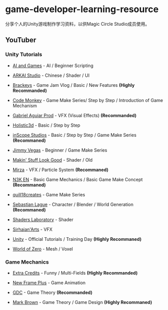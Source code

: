 # game-developer-learning-resource

分享个人的Unity游戏制作学习资料，以供Magic Circle Studio成员使用。

## YouTuber

### Unity Tutorials

* [AI and Games](https://www.youtube.com/user/tthompso/videos) - AI / Beginner Scripting

* [ARKAI Studio](https://www.youtube.com/channel/UCmrM5B48W_S8aDk6Dfmg8CA) - Chinese / Shader / UI

* [Brackeys](https://www.youtube.com/channel/UCYbK_tjZ2OrIZFBvU6CCMiA) - Game Jam Vlog / Basic / New Features **(Highly Recommanded)**

* [Code Monkey](https://www.youtube.com/channel/UCFK6NCbuCIVzA6Yj1G_ZqCg) -  Game Make Series/ Step by Step / Introduction of Game Mechanism

* [Gabriel Aguiar Prod](https://www.youtube.com/channel/UCtb1s859RTxx-RIgFs5ZVQA) - VFX (Visual Effects) **(Recommanded)**
  
* [Holistic3d](https://www.youtube.com/channel/UCp_SOgsRYdLfIEWLjM62ZJg/videos) - Basic / Step by Step

* [inScope Studios](https://www.youtube.com/channel/UCyVsCcTte38YC9CxJtw3hBQ) - Basic / Step by Step / Game Make Series **(Recommaned)**
  
* [Jimmy Vegas](https://www.youtube.com/channel/UCRMXHQ2rJ9_0CHS7mhL7erg) - Beginner / Game Make Series

* [Makin' Stuff Look Good](https://www.youtube.com/channel/UCEklP9iLcpExB8vp_fWQseg) - Shader / Old

* [Mirza](https://www.youtube.com/channel/UC5c5JgFyiFXKXCVRh2DsRJg) - VFX / Particle System **(Recommaned)**

* [N3K EN](https://www.youtube.com/channel/UCtQPCnbIB7SP_gM1Xtv8bDQ) - Basic Game Mechanics / Basic Game Make Concept **(Recommaned)**

* [quill18creates](https://www.youtube.com/channel/UCPXOQq7PWh5OdCwEO60Y8jQ) - Game Make Series 
  
* [Sebastian Lague](https://www.youtube.com/channel/UCmtyQOKKmrMVaKuRXz02jbQ) - Character / Blender / World Generation **(Recommaned)**

* [Shaders Laboratory](https://www.youtube.com/channel/UCDk9-aPr8zQzwi4ylnuoJ6w) - Shader

* [Sirhaian'Arts](https://www.youtube.com/channel/UCUqIetx0scoe79qZTovn9BA) - VFX

* [Unity](https://www.youtube.com/channel/UCG08EqOAXJk_YXPDsAvReSg) - Official Tutorials / Training Day **(Highly Recommaned)**

* [World of Zero](https://www.youtube.com/channel/UCJKLCjeujQj-d3JjsbVtkJw) - Mesh / Voxel

### Game Mechanics

* [Extra Credits](https://www.youtube.com/channel/UCCODtTcd5M1JavPCOr_Uydg) - Funny / Multi-Fields **(Highly Recommanded)**

* [New Frame Plus](https://www.youtube.com/channel/UCxO_ya-RmAXCXJCU54AxYFw) - Game Animation 
  
* [GDC](https://www.youtube.com/channel/UC0JB7TSe49lg56u6qH8y_MQ) - Game Theory **(Recommanded)**
  
* [Mark Brown](https://www.youtube.com/channel/UCqJ-Xo29CKyLTjn6z2XwYAw) - Game Theory / Game Design **(Highly Recommaned)**